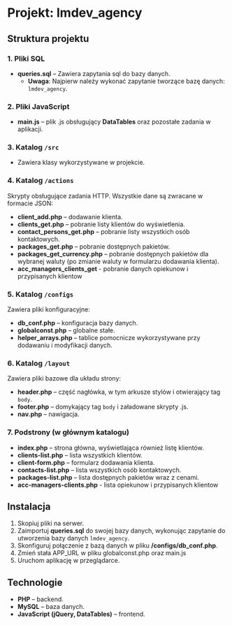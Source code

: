 
# Projekt: **lmdev_agency**

## Struktura projektu

### 1. **Pliki SQL**
- **queries.sql** – Zawiera zapytania sql do bazy danych.
  - **Uwaga**: Najpierw należy wykonać zapytanie tworzące bazę danych: `lmdev_agency`.

### 2. **Pliki JavaScript**
- **main.js** – plik .js obsługujący **DataTables** oraz pozostałe zadania w aplikacji.

### 3. **Katalog `/src`**
- Zawiera klasy wykorzystywane w projekcie.

### 4. **Katalog `/actions`**
  Skrypty obsługujące zadania HTTP. Wszystkie dane są zwracane w formacie JSON:
  - **client_add.php** – dodawanie klienta.
  - **clients_get.php** – pobranie listy klientów do wyświetlenia.
  - **contact_persons_get.php** – pobranie listy wszystkich osób kontaktowych.
  - **packages_get.php** – pobranie dostępnych pakietów.
  - **packages_get_currency.php** – pobranie dostępnych pakietów dla wybranej waluty (po zmianie waluty w formularzu dodawania klienta).
  - **acc_managers_clients_get** - pobranie danych opiekunow i przypisanych klientow

### 5. **Katalog `/configs`**
  Zawiera pliki konfiguracyjne:
  - **db_conf.php** – konfiguracja bazy danych.
  - **globalconst.php** – globalne stałe.
  - **helper_arrays.php** – tablice pomocnicze wykorzystywane przy dodawaniu i modyfikacji danych.

### 6. **Katalog `/layout`**
  Zawiera pliki bazowe dla układu strony:
  - **header.php** – część nagłówka, w tym arkusze stylów i otwierający tag `body`.
  - **footer.php** – domykający tag `body` i załadowane skrypty .js.
  - **nav.php** – nawigacja.

### 7. **Podstrony (w głównym katalogu)**
  - **index.php** – strona główna, wyświetlająca również listę klientów.
  - **clients-list.php** – lista wszystkich klientów.
  - **client-form.php** – formularz dodawania klienta.
  - **contacts-list.php** – lista wszystkich osób kontaktowych.
  - **packages-list.php** – lista dostępnych pakietów wraz z cenami.
  - **acc-managers-clients.php** - lista opiekunow i przypisanych klientow

## Instalacja

1. Skopiuj pliki na serwer.
2. Zaimportuj **queries.sql** do swojej bazy danych, wykonując zapytanie do utworzenia bazy danych `lmdev_agency`.
3. Skonfiguruj połączenie z bazą danych w pliku **/configs/db_conf.php**.
5. Zmień stała APP_URL w pliku globalconst.php oraz main.js
4. Uruchom aplikację w przeglądarce.

## Technologie

- **PHP** – backend.
- **MySQL** – baza danych.
- **JavaScript (jQuery, DataTables)** – frontend.

